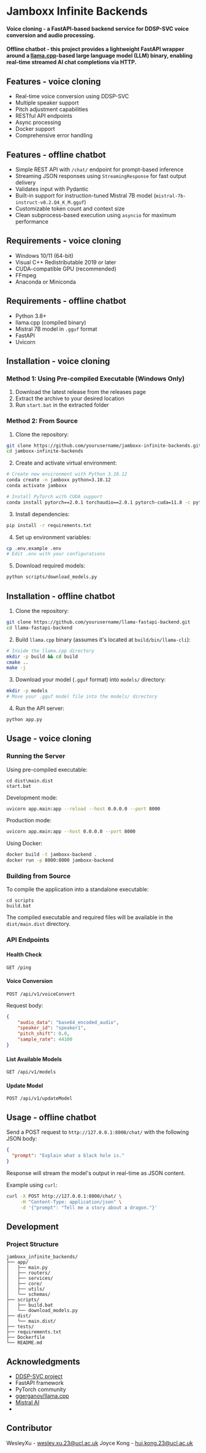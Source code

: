 ﻿# Jamboxx Infinite Backends

#### Voice cloning - a FastAPI-based backend service for DDSP-SVC voice conversion and audio processing.
#### Offline chatbot - this project provides a lightweight FastAPI wrapper around a [llama.cpp](https://github.com/ggerganov/llama.cpp)-based large language model (LLM) binary, enabling real-time streamed AI chat completions via HTTP.

## Features - voice cloning

- Real-time voice conversion using DDSP-SVC
- Multiple speaker support
- Pitch adjustment capabilities
- RESTful API endpoints
- Async processing
- Docker support
- Comprehensive error handling
  
## Features - offline chatbot

- Simple REST API with `/chat/` endpoint for prompt-based inference
- Streaming JSON responses using `StreamingResponse` for fast output delivery
- Validates input with Pydantic
- Built-in support for instruction-tuned Mistral 7B model (`mistral-7b-instruct-v0.2.Q4_K_M.gguf`)
- Customizable token count and context size
- Clean subprocess-based execution using `asyncio` for maximum performance

## Requirements - voice cloning 

- Windows 10/11 (64-bit)
- Visual C++ Redistributable 2019 or later
- CUDA-compatible GPU (recommended)
- FFmpeg
- Anaconda or Miniconda

## Requirements - offline chatbot

- Python 3.8+
- llama.cpp (compiled binary)
- Mistral 7B model in `.gguf` format
- FastAPI
- Uvicorn


## Installation - voice cloning

### Method 1: Using Pre-compiled Executable (Windows Only)

1. Download the latest release from the releases page
2. Extract the archive to your desired location
3. Run `start.bat` in the extracted folder

### Method 2: From Source

1. Clone the repository:
```bash
git clone https://github.com/yourusername/jamboxx-infinite-backends.git
cd jamboxx-infinite-backends
```

2. Create and activate virtual environment:
```bash
# Create new environment with Python 3.10.12
conda create -n jamboxx python=3.10.12
conda activate jamboxx

# Install PyTorch with CUDA support
conda install pytorch==2.0.1 torchaudio==2.0.1 pytorch-cuda=11.8 -c pytorch -c nvidia
```

3. Install dependencies:
```bash
pip install -r requirements.txt
```

4. Set up environment variables:
```bash
cp .env.example .env
# Edit .env with your configurations
```

5. Download required models:
```bash
python scripts/download_models.py
```

## Installation - offline chatbot

1. Clone the repository:

```bash
git clone https://github.com/yourusername/llama-fastapi-backend.git
cd llama-fastapi-backend
```

2. Build `llama.cpp` binary (assumes it's located at `build/bin/llama-cli`):

```bash
# Inside the llama.cpp directory
mkdir -p build && cd build
cmake ..
make -j
```

3. Download your model (`.gguf` format) into `models/` directory:

```bash
mkdir -p models
# Move your .gguf model file into the models/ directory
```

4. Run the API server:

```bash
python app.py
```

## Usage - voice cloning

### Running the Server

Using pre-compiled executable:
```batch
cd dist\main.dist
start.bat
```

Development mode:
```bash
uvicorn app.main:app --reload --host 0.0.0.0 --port 8000
```

Production mode:
```bash
uvicorn app.main:app --host 0.0.0.0 --port 8000
```

Using Docker:
```bash
docker build -t jamboxx-backend .
docker run -p 8000:8000 jamboxx-backend
```

### Building from Source

To compile the application into a standalone executable:

```batch
cd scripts
build.bat
```

The compiled executable and required files will be available in the `dist/main.dist` directory.

### API Endpoints

#### Health Check
```
GET /ping
```

#### Voice Conversion
```
POST /api/v1/voiceConvert
```

Request body:
```json
{
    "audio_data": "base64_encoded_audio",
    "speaker_id": "speaker1",
    "pitch_shift": 0.0,
    "sample_rate": 44100
}
```

#### List Available Models
```
GET /api/v1/models
```

#### Update Model
```
POST /api/v1/updateModel
```

## Usage - offline chatbot

Send a POST request to `http://127.0.0.1:8000/chat/` with the following JSON body:

```json
{
  "prompt": "Explain what a black hole is."
}
```

Response will stream the model's output in real-time as JSON content.

Example using `curl`:

```bash
curl -X POST http://127.0.0.1:8000/chat/ \
     -H "Content-Type: application/json" \
     -d '{"prompt": "Tell me a story about a dragon."}'
```

## Development

### Project Structure
```
jamboxx_infinite_backends/
├── app/
│   ├── main.py
│   ├── routers/
│   ├── services/
│   ├── core/
│   ├── utils/
│   └── schemas/
├── scripts/
│   ├── build.bat
│   └── download_models.py
├── dist/
│   └── main.dist/
├── tests/
├── requirements.txt
├── Dockerfile
└── README.md
```

## Acknowledgments

- [DDSP-SVC project](https://github.com/magenta/ddsp)
- FastAPI framework
- PyTorch community
- [ggerganov/llama.cpp](https://github.com/ggerganov/llama.cpp) 
- [Mistral AI](https://mistral.ai/)
- 
## Contributor
WesleyXu - wesley.xu.23@ucl.ac.uk
Joyce Kong - hui.kong.23@ucl.ac.uk
